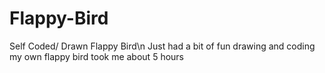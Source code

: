 # Flappy-Bird
Self Coded/ Drawn Flappy Bird\n
Just had a bit of fun drawing and coding my own flappy bird took me about 5 hours
